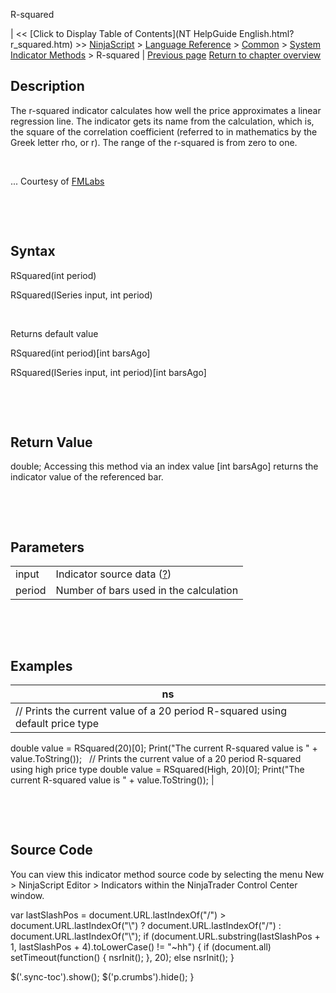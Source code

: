 ﻿










 


R-squared







| &lt;&lt; [Click to Display Table of Contents](NT HelpGuide English.html?r_squared.htm) &gt;&gt;
 [NinjaScript](ninjascript.htm) &gt; [Language Reference](language_reference_wip.htm) &gt; [Common](common.htm) &gt; [System Indicator Methods](indicators.htm) &gt;
R-squared | [Previous page](relative_volatility_index_rvi.htm)
[Return to chapter overview](indicators.htm)










Description
-----------


The r-squared indicator calculates how well the price approximates a linear regression line. The indicator gets its name from the calculation, which is, the square of the correlation coefficient (referred to in mathematics by the Greek letter rho, or r). The range of the r-squared is from zero to one.


 


... Courtesy of [FMLabs](http://www.fmlabs.com/reference/default.htm?url=rsquared.htm)


 


 


Syntax
------


RSquared(int period)


RSquared(ISeries<double> input, int period)


 


Returns default value


RSquared(int period)[int barsAgo]


RSquared(ISeries<double> input, int period)[int barsAgo]


 


 


Return Value
------------


double; Accessing this method via an index value [int barsAgo] returns the indicator value of the referenced bar.


 


 


Parameters
----------




|  |  |
| --- | --- |
| input | Indicator source data ([?](valid_input_data_for_indicator.htm)) |
| period | Number of bars used in the calculation |



 


 


Examples
--------




| ns |
| --- |
| // Prints the current value of a 20 period R-squared using default price type
double value = RSquared(20)[0];
Print("The current R-squared value is " + value.ToString());
 
// Prints the current value of a 20 period R-squared using high price type
double value = RSquared(High, 20)[0];
Print("The current R-squared value is " + value.ToString()); |



 


 


Source Code
-----------


You can view this indicator method source code by selecting the menu New &gt; NinjaScript Editor &gt; Indicators within the NinjaTrader Control Center window.





 
 var lastSlashPos = document.URL.lastIndexOf("/") &gt; document.URL.lastIndexOf("\\") ? document.URL.lastIndexOf("/") : document.URL.lastIndexOf("\\");
 if (document.URL.substring(lastSlashPos + 1, lastSlashPos + 4).toLowerCase() != "~hh") {
 if (document.all) setTimeout(function() {
 nsrInit();
 }, 20);
 else nsrInit();
 }
 
 
 $('.sync-toc').show();
 $('p.crumbs').hide();
 }
 
 
 



</double></double>